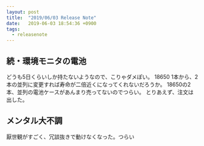 ```yaml
---
layout: post
title:  "2019/06/03 Release Note"
date:   2019-06-03 18:54:36 +0900
tags:
  - releasenote
---
```

## 続・環境モニタの電池

どうも5日くらいしか持たないようなので、こりゃダメぽい。
18650 1本から、2本の並列に変更すれば寿命が二倍近くになってくれないだろうか。
18650の2本、並列の電池ケースがあんまり売ってないのでつらい。
とりあえず、注文は出した。

## メンタル大不調

厭世観がすごく、冗談抜きで動けなくなった。つらい


